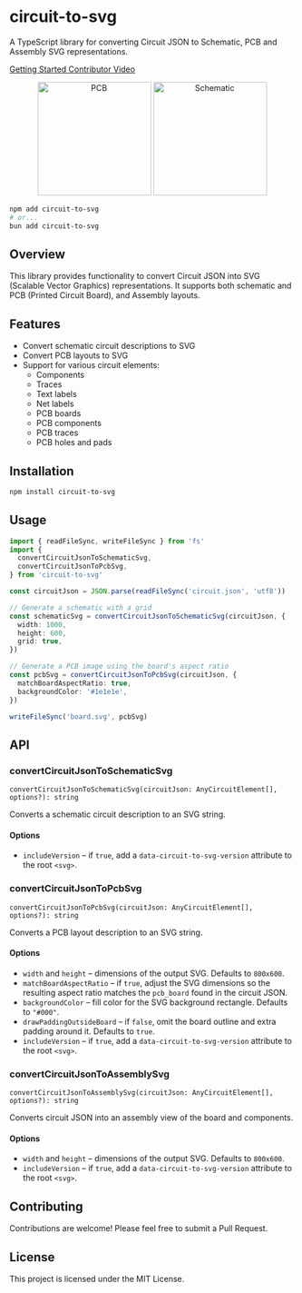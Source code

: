 # circuit-to-svg

A TypeScript library for converting Circuit JSON to Schematic, PCB and Assembly SVG representations.

[Getting Started Contributor Video](https://share.cleanshot.com/6zXbLGF7)

<div align="center">
  <img src="https://api.tscircuit.com/packages/images/seveibar/led-water-accelerometer/pcb.svg" alt="PCB" height="200" />
  <img src="https://api.tscircuit.com/packages/images/seveibar/led-water-accelerometer/schematic.svg" alt="Schematic" height="200" />
</div>

```bash
npm add circuit-to-svg
# or...
bun add circuit-to-svg
```

## Overview

This library provides functionality to convert Circuit JSON into SVG (Scalable Vector Graphics) representations. It supports both schematic and PCB (Printed Circuit Board), and Assembly layouts.

## Features

- Convert schematic circuit descriptions to SVG
- Convert PCB layouts to SVG
- Support for various circuit elements:
  - Components
  - Traces
  - Text labels
  - Net labels
  - PCB boards
  - PCB components
  - PCB traces
  - PCB holes and pads

## Installation

```bash
npm install circuit-to-svg
```

## Usage

```typescript
import { readFileSync, writeFileSync } from 'fs'
import {
  convertCircuitJsonToSchematicSvg,
  convertCircuitJsonToPcbSvg,
} from 'circuit-to-svg'

const circuitJson = JSON.parse(readFileSync('circuit.json', 'utf8'))

// Generate a schematic with a grid
const schematicSvg = convertCircuitJsonToSchematicSvg(circuitJson, {
  width: 1000,
  height: 600,
  grid: true,
})

// Generate a PCB image using the board's aspect ratio
const pcbSvg = convertCircuitJsonToPcbSvg(circuitJson, {
  matchBoardAspectRatio: true,
  backgroundColor: '#1e1e1e',
})

writeFileSync('board.svg', pcbSvg)
```

## API

### convertCircuitJsonToSchematicSvg

`convertCircuitJsonToSchematicSvg(circuitJson: AnyCircuitElement[], options?): string`

Converts a schematic circuit description to an SVG string.

#### Options

- `includeVersion` – if `true`, add a `data-circuit-to-svg-version` attribute to
  the root `<svg>`.

### convertCircuitJsonToPcbSvg

`convertCircuitJsonToPcbSvg(circuitJson: AnyCircuitElement[], options?): string`

Converts a PCB layout description to an SVG string.

#### Options

- `width` and `height` – dimensions of the output SVG. Defaults to `800x600`.
- `matchBoardAspectRatio` – if `true`, adjust the SVG dimensions so the
  resulting aspect ratio matches the `pcb_board` found in the circuit JSON.
- `backgroundColor` – fill color for the SVG background rectangle. Defaults to
  `"#000"`.
- `drawPaddingOutsideBoard` – if `false`, omit the board outline and extra
  padding around it. Defaults to `true`.
- `includeVersion` – if `true`, add a `data-circuit-to-svg-version` attribute to
  the root `<svg>`.

### convertCircuitJsonToAssemblySvg

`convertCircuitJsonToAssemblySvg(circuitJson: AnyCircuitElement[], options?): string`

Converts circuit JSON into an assembly view of the board and components.

#### Options

- `width` and `height` – dimensions of the output SVG. Defaults to `800x600`.
- `includeVersion` – if `true`, add a `data-circuit-to-svg-version` attribute to
  the root `<svg>`.

## Contributing

Contributions are welcome! Please feel free to submit a Pull Request.

## License

This project is licensed under the MIT License.
